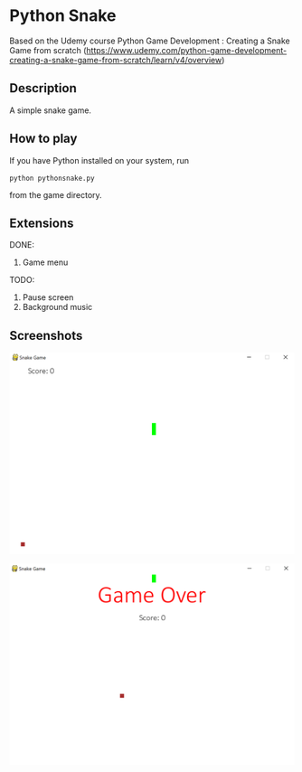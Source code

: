 # Python Snake

Based on the Udemy course Python Game Development : Creating a Snake Game from scratch (https://www.udemy.com/python-game-development-creating-a-snake-game-from-scratch/learn/v4/overview)

## Description

A simple snake game.

## How to play

If you have Python installed on your system, run
```
python pythonsnake.py
```
from the game directory.

## Extensions

DONE:
1. Game menu

TODO:
1. Pause screen
2. Background music

## Screenshots

![game_start](./screenshots/game_start.PNG)

![game_over](./screenshots/game_over.PNG)


